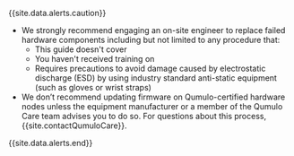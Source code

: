 {{site.data.alerts.caution}}
<ul>
  <li>We strongly recommend engaging an on-site engineer to replace failed hardware components including but not limited to any procedure that:
    <ul>
      <li>This guide doesn't cover</li>
      <li>You haven't received training on</li>
      <li>Requires precautions to avoid damage caused by electrostatic discharge (ESD) by using industry standard anti-static equipment (such as gloves or wrist straps)</li>
    </ul>
  </li>
  <li>We don’t recommend updating firmware on Qumulo-certified hardware nodes unless the equipment manufacturer or a member of the Qumulo Care team advises you to do so. For questions about this process, {{site.contactQumuloCare}}.</li>
</ul>
{{site.data.alerts.end}}
